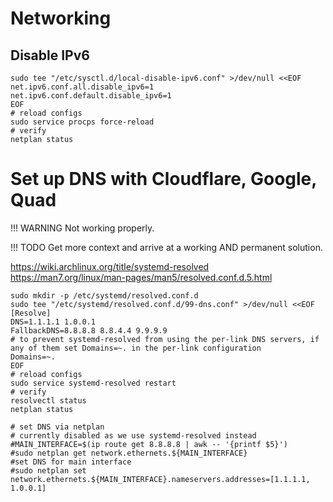 # Networking

## Disable IPv6

```shell
sudo tee "/etc/sysctl.d/local-disable-ipv6.conf" >/dev/null <<EOF
net.ipv6.conf.all.disable_ipv6=1
net.ipv6.conf.default.disable_ipv6=1
EOF
# reload configs
sudo service procps force-reload
# verify
netplan status
```

# Set up DNS with Cloudflare, Google, Quad

!!! WARNING
    Not working properly.

!!! TODO
    Get more context and arrive at a working AND permanent solution.

<https://wiki.archlinux.org/title/systemd-resolved>
<https://man7.org/linux/man-pages/man5/resolved.conf.d.5.html>

```shell
sudo mkdir -p /etc/systemd/resolved.conf.d
sudo tee "/etc/systemd/resolved.conf.d/99-dns.conf" >/dev/null <<EOF
[Resolve]
DNS=1.1.1.1 1.0.0.1
FallbackDNS=8.8.8.8 8.8.4.4 9.9.9.9
# to prevent systemd-resolved from using the per-link DNS servers, if any of them set Domains=~. in the per-link configuration
Domains=~.
EOF
# reload configs
sudo service systemd-resolved restart
# verify
resolvectl status
netplan status

# set DNS via netplan
# currently disabled as we use systemd-resolved instead
#MAIN_INTERFACE=$(ip route get 8.8.8.8 | awk -- '{printf $5}')
#sudo netplan get network.ethernets.${MAIN_INTERFACE}
#set DNS for main interface
#sudo netplan set network.ethernets.${MAIN_INTERFACE}.nameservers.addresses=[1.1.1.1, 1.0.0.1]
```